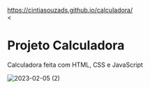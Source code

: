 
https://cintiasouzads.github.io/calculadora/
<br>
<
<h1> Projeto Calculadora </h1>
<p> Calculadora feita com HTML, CSS e JavaScript

![2023-02-05 (2)](https://user-images.githubusercontent.com/99051178/216841761-bfe210bb-81af-4ccb-a80d-b870d62fbc75.png)
